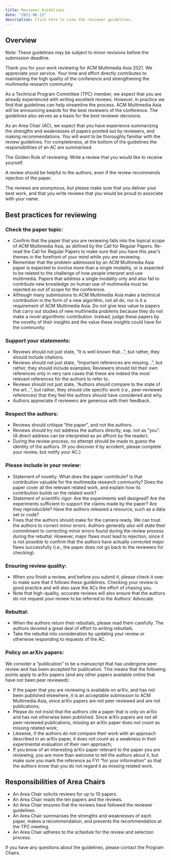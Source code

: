 ```yaml
---
title: Reviewer Guidelines
date: "2021-06-13"
description: Click here to view the reviewer guidelines.
---
```


## Overview

Note: These guidelines may be subject to minor revisions before the submission deadline.

Thank you for your work reviewing for ACM Multimedia Asia 2021. We appreciate your service. Your time and effort directly contributes to maintaining the high quality of the conference and strengthening the multimedia research community.

As a Technical Program Committee (TPC) member, we expect that you are already experienced with writing excellent reviews. However, in practice we find that guidelines can help streamline the process. ACM Multimedia Asia will be announcing awards for the best reviewers of the conference. The guidelines also serves as a basis for the best reviewer decisions.

As an Area Chair (AC), we expect that you have experience summarizing the strengths and weaknesses of papers pointed out by reviewers, and making recommendations. You will want to be thoroughly familiar with the review guidelines. For completeness, at the bottom of the guidelines the responsibilities of an AC are summarised.

The Golden Rule of reviewing: Write a review that you would like to receive yourself.

A review should be helpful to the authors, even if the review recommends rejection of the paper.

The reviews are anonymous, but please make sure that you deliver your best work, and that you write reviews that you would be proud to associate with your name.

## Best practices for reviewing

### Check the paper topic:

- Confirm that the paper that you are reviewing falls into the topical scope of ACM Multimedia Asia, as defined by the Call for Regular Papers. Re-read the Call for Regular Papers to make sure that you have this year’s themes in the forefront of your mind while you are reviewing.
- Remember that the problem addressed by an ACM Multimedia Asia paper is expected to involve more than a single modality, or is expected to be related to the challenge of how people interpret and use multimedia. Papers that address a single modality only and also fail to contribute new knowledge on human use of multimedia must be rejected as out of scope for the conference.
- Although many submissions to ACM Multimedia Asia make a technical contribution in the form of a new algorithm, not all do, nor is it a requirement of ACM Multimedia Asia. Do not give less value to papers that carry out studies of new multimedia problems because they do not make a novel algorithmic contribution. Instead, judge these papers by the novelty of their insights and the value these insights could have for the community.

### Support your statements:

- Reviews should not just state, “It is well known that…”, but rather, they should include citations.
- Reviews should not just state, “Important references are missing…”, but rather, they should include examples; Reviewers should list their own references only in very rare cases that these are indeed the most relevant references for the authors to refer to.
- Reviews should not just state, “Authors should compare to the state of the art…”, but rather, they should cite specific work (i.e., peer-reviewed references) that they feel the authors should have considered and why.
- Authors appreciate if reviewers are generous with their feedback.

### Respect the authors:

- Reviews should critique “the paper”, and not the authors.
- Reviews should try not address the authors directly, esp. not as “you”. (A direct address can be interpreted as an affront by the reader).
- During the review process, no attempt should be made to guess the identity of the authors. (If you discover it by accident, please complete your review, but notify your AC.)

### Please include in your review:

- Statement of novelty: What does the paper contribute? Is that contribution valuable for the multimedia research community? Does the paper cover all the relevant related work, and explain how its contribution builds on the related work?
- Statement of scientific rigor: Are the experiments well designed? Are the experiments sufficient to support the claims made by the paper? Are they reproducible? Have the authors released a resource, such as a data set or code?
- Fixes that the authors should make for the camera ready. We can trust the authors to correct minor errors. Authors generally also will state their commitment to correcting minor errors found during the review process during the rebuttal. However, major flaws must lead to rejection, since it is not possible to confirm that the authors have actually corrected major flaws successfully (i.e., the paper does not go back to the reviewers for checking).

### Ensuring review quality:

- When you finish a review, and before you submit it, please check it over to make sure that it follows these guidelines. Checking your review is good practice and will also save the ACs the effort of chasing you.
- Note that high-quality, accurate reviews will also ensure that the authors do not request your review to be referred to the Authors’ Advocate.

### Rebuttal:

- When the authors return their rebuttals, please read them carefully. The authors devoted a great deal of effort to writing rebuttals.
- Take the rebuttal into consideration by updating your review or otherwise responding to requests of the AC.

### Policy on arXiv papers:

We consider a “publication” to be a manuscript that has undergone peer review and has been accepted for publication. This means that the following points apply to arXiv papers (and any other papers available online that have not been peer reviewed):

- If the paper that you are reviewing is available on arXiv, and has not been published elsewhere, it is an acceptable submission to ACM Multimedia Asia, since arXiv papers are not peer reviewed and are not publications;
- Please do not insist that the authors cite a paper that is only on arXiv and has not otherwise been published. Since arXiv papers are not all peer-reviewed publications, missing an arXiv paper does *not* count as missing related work;
- Likewise, if the authors do not compare their work with an approach described in an arXiv paper, it does *not* count as a weakness in their experimental evaluation of their own approach;
- If you know of an interesting arXiv paper relevant to the paper you are reviewing, you are more than welcome to tell the authors about it, but make sure you mark the reference as FYI “for your information” so that the authors know that you do not regard it as missing related work.

## Responsibilities of Area Chairs

- An Area Chair solicits reviews for up to 10 papers.
- An Area Chair reads the ten papers and the reviews.
- An Area Chair ensures that the reviews have followed the reviewer guidelines.
- An Area Chair summarises the strengths and weaknesses of each paper, makes a recommendation, and presents the recommendation at the TPC meeting.
- An Area Chair adheres to the schedule for the review and selection process.

If you have any questions about the guidelines, please contact the Program Chairs.

